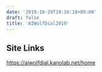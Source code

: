 ```yaml
---
date: '2019-10-29T19:16:18+09:00'
draft: false
title: 'AIWolfDial2019'
---
```


## Site Links
https://aiwolfdial.kanolab.net/home